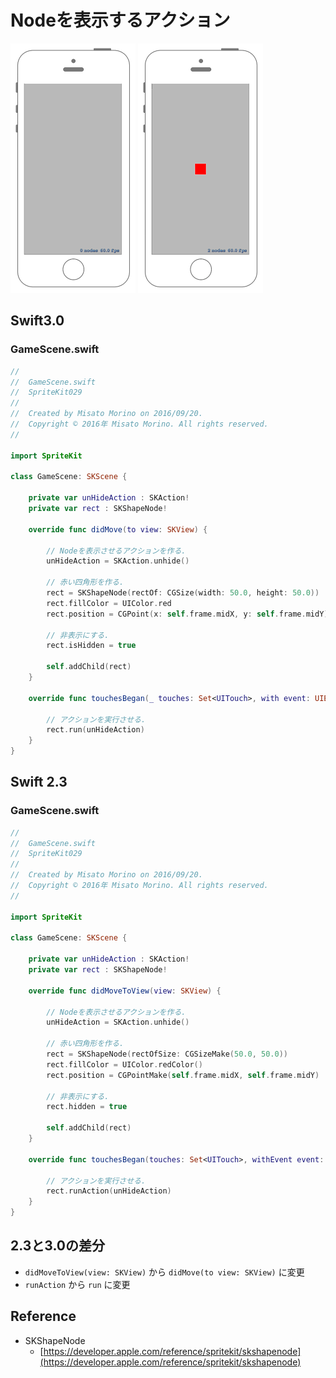 # Nodeを表示するアクション

![Preview spritekit029_001](img/spritekit029_001.png) ![Preview spritekit029_002](img/spritekit029_002.png)

## Swift3.0
### GameScene.swift
```swift
//
//  GameScene.swift
//  SpriteKit029
//
//  Created by Misato Morino on 2016/09/20.
//  Copyright © 2016年 Misato Morino. All rights reserved.
//

import SpriteKit

class GameScene: SKScene {
    
    private var unHideAction : SKAction!
    private var rect : SKShapeNode!
    
    override func didMove(to view: SKView) {
        
        // Nodeを表示させるアクションを作る.
        unHideAction = SKAction.unhide()
        
        // 赤い四角形を作る.
        rect = SKShapeNode(rectOf: CGSize(width: 50.0, height: 50.0))
        rect.fillColor = UIColor.red
        rect.position = CGPoint(x: self.frame.midX, y: self.frame.midY)
        
        // 非表示にする.
        rect.isHidden = true
        
        self.addChild(rect)
    }
    
    override func touchesBegan(_ touches: Set<UITouch>, with event: UIEvent?) {
        
        // アクションを実行させる.
        rect.run(unHideAction)
    }
} 
```

## Swift 2.3
### GameScene.swift
```swift 
//
//  GameScene.swift
//  SpriteKit029
//
//  Created by Misato Morino on 2016/09/20.
//  Copyright © 2016年 Misato Morino. All rights reserved.
//

import SpriteKit

class GameScene: SKScene {
    
    private var unHideAction : SKAction!
    private var rect : SKShapeNode!
    
    override func didMoveToView(view: SKView) {
        
        // Nodeを表示させるアクションを作る.
        unHideAction = SKAction.unhide()
        
        // 赤い四角形を作る.
        rect = SKShapeNode(rectOfSize: CGSizeMake(50.0, 50.0))
        rect.fillColor = UIColor.redColor()
        rect.position = CGPointMake(self.frame.midX, self.frame.midY)
        
        // 非表示にする.
        rect.hidden = true
        
        self.addChild(rect)
    }
    
    override func touchesBegan(touches: Set<UITouch>, withEvent event: UIEvent?) {
        
        // アクションを実行させる.
        rect.runAction(unHideAction)
    }
}
```

## 2.3と3.0の差分
* ```didMoveToView(view: SKView)``` から ```didMove(to view: SKView)``` に変更
* ```runAction``` から ```run``` に変更

## Reference
* SKShapeNode
    * [https://developer.apple.com/reference/spritekit/skshapenode](https://developer.apple.com/reference/spritekit/skshapenode)
